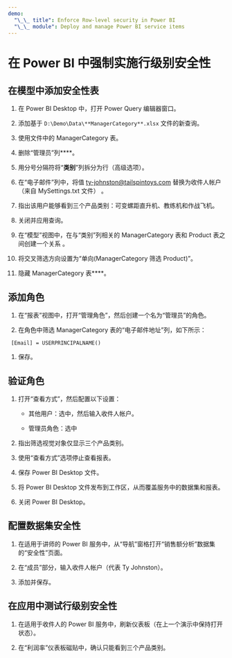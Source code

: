 ```yaml
---
demo:
  "\_\_ title": Enforce Row-level security in Power BI
  "\_\_ module": Deploy and manage Power BI service items
---
```

# 在 Power BI 中强制实施行级别安全性

## 在模型中添加安全性表

1. 在 Power BI Desktop 中，打开 Power Query 编辑器窗口。

1. 添加基于 `D:\Demo\Data\**ManagerCategory**.xlsx` 文件的新查询。

1. 使用文件中的 ManagerCategory 表。

1. 删除“管理员”列****。

1. 用分号分隔符将“**类别**”列拆分为行（高级选项）。

1. 在“电子邮件”列中，将值 <ty-johnston@tailspintoys.com> 替换为收件人帐户（来自 MySettings.txt 文件） 。

1. 指出该用户能够看到三个产品类别：可变螺距直升机、教练机和作战飞机。

1. 关闭并应用查询。

1. 在“模型”视图中，在与“类别”列相关的 ManagerCategory 表和 Product 表之间创建一个关系 。

1. 将交叉筛选方向设置为“单向(ManagerCategory 筛选 Product)”。

1. 隐藏 ManagerCategory 表****。

## 添加角色

1. 在“报表”视图中，打开“管理角色”，然后创建一个名为“管理员”的角色。

1. 在角色中筛选 ManagerCategory 表的“电子邮件地址”列，如下所示：

  ```dax
   [Email] = USERPRINCIPALNAME()
   ```

1. 保存。

## 验证角色

1. 打开“查看方式”，然后配置以下设置：

    - 其他用户：选中，然后输入收件人帐户。

    - 管理员角色：选中

1. 指出筛选视觉对象仅显示三个产品类别。

1. 使用“查看方式”选项停止查看报表。

1. 保存 Power BI Desktop 文件。

1. 将 Power BI Desktop 文件发布到工作区，从而覆盖服务中的数据集和报表。

1. 关闭 Power BI Desktop。

## 配置数据集安全性

1. 在适用于讲师的 Power BI 服务中，从“导航”窗格打开“销售额分析”数据集的“安全性”页面。

1. 在“成员”部分，输入收件人帐户（代表 Ty Johnston）。

1. 添加并保存。

## 在应用中测试行级别安全性

1. 在适用于收件人的 Power BI 服务中，刷新仪表板（在上一个演示中保持打开状态）。

1. 在“利润率”仪表板磁贴中，确认只能看到三个产品类别。
